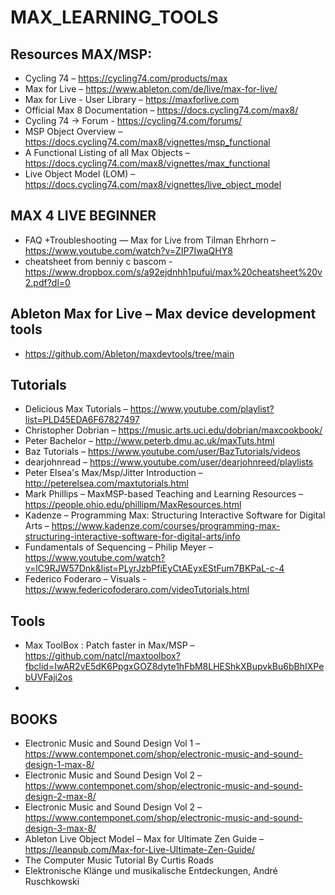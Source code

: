 # MAX_LEARNING_TOOLS

## Resources MAX/MSP:
- Cycling 74 – https://cycling74.com/products/max
- Max for Live – https://www.ableton.com/de/live/max-for-live/
- Max for Live - User Library – https://maxforlive.com
- Official Max 8 Documentation – https://docs.cycling74.com/max8/
- Cycling 74 -> Forum - https://cycling74.com/forums/
- MSP Object Overview – https://docs.cycling74.com/max8/vignettes/msp_functional
- A Functional Listing of all Max Objects – https://docs.cycling74.com/max8/vignettes/max_functional
- Live Object Model (LOM) – https://docs.cycling74.com/max8/vignettes/live_object_model

## MAX 4 LIVE BEGINNER
- FAQ +Troubleshooting — Max for Live from Tilman Ehrhorn – https://www.youtube.com/watch?v=ZIP7IwaQHY8
- cheatsheet from benniy c bascom - https://www.dropbox.com/s/a92ejdnhh1pufui/max%20cheatsheet%20v2.pdf?dl=0

## Ableton Max for Live – Max device development tools
- https://github.com/Ableton/maxdevtools/tree/main

## Tutorials
- Delicious Max Tutorials – https://www.youtube.com/playlist?list=PLD45EDA6F67827497
- Christopher Dobrian – https://music.arts.uci.edu/dobrian/maxcookbook/ 
- Peter Bachelor – http://www.peterb.dmu.ac.uk/maxTuts.html
- Baz Tutorials – https://www.youtube.com/user/BazTutorials/videos
- dearjohnread – https://www.youtube.com/user/dearjohnreed/playlists
- Peter Elsea's Max/Msp/Jitter Introduction – http://peterelsea.com/maxtutorials.html
- Mark Phillips – MaxMSP-based Teaching and Learning Resources – https://people.ohio.edu/phillipm/MaxResources.html
- Kadenze – Programming Max: Structuring Interactive Software for Digital Arts – https://www.kadenze.com/courses/programming-max-structuring-interactive-software-for-digital-arts/info
- Fundamentals of Sequencing – Philip Meyer – https://www.youtube.com/watch?v=lC9RJW57Dnk&list=PLyrJzbPfiEyCtAEyxEStFum7BKPaL-c-4
- Federico Foderaro – Visuals - https://www.federicofoderaro.com/videoTutorials.html

## Tools
- Max ToolBox : Patch faster in Max/MSP – https://github.com/natcl/maxtoolbox?fbclid=IwAR2vE5dK6PpgxGOZ8dyte1hFbM8LHEShkXBupvkBu6bBhIXPebUVFaji2os
- 


## BOOKS
- Electronic Music and Sound Design Vol 1 – https://www.contemponet.com/shop/electronic-music-and-sound-design-1-max-8/
- Electronic Music and Sound Design Vol 2 – https://www.contemponet.com/shop/electronic-music-and-sound-design-2-max-8/
- Electronic Music and Sound Design Vol 2 – https://www.contemponet.com/shop/electronic-music-and-sound-design-3-max-8/
- Ableton Live Object Model – Max for Ultimate Zen Guide – https://leanpub.com/Max-for-Live-Ultimate-Zen-Guide/
- The Computer Music Tutorial By Curtis Roads 
- Elektronische Klänge und musikalische Entdeckungen, André Ruschkowski 
